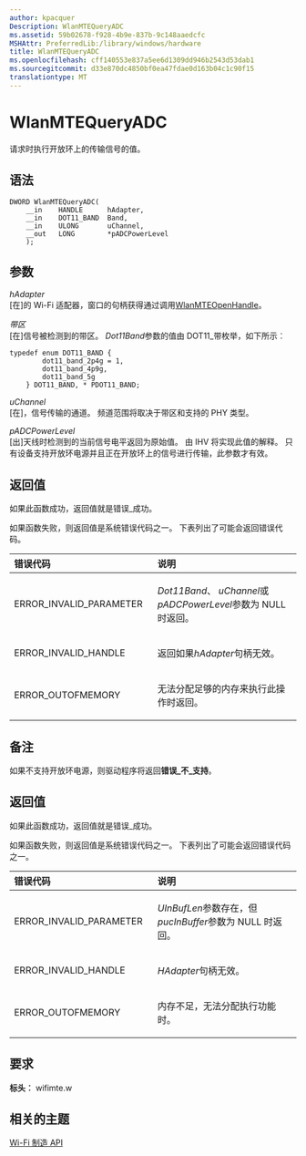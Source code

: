 ```yaml
---
author: kpacquer
Description: WlanMTEQueryADC
ms.assetid: 59b02678-f928-4b9e-837b-9c148aaedcfc
MSHAttr: PreferredLib:/library/windows/hardware
title: WlanMTEQueryADC
ms.openlocfilehash: cff140553e837a5ee6d1309dd946b2543d53dab1
ms.sourcegitcommit: d33e870dc4850bf0ea47fdae0d163b04c1c90f15
translationtype: MT
---
```

# <a name="wlanmtequeryadc"></a>WlanMTEQueryADC


请求时执行开放环上的传输信号的值。

## <a name="span-idsyntaxspanspan-idsyntaxspanspan-idsyntaxspansyntax"></a><span id="Syntax"></span><span id="syntax"></span><span id="SYNTAX"></span>语法


``` syntax
DWORD WlanMTEQueryADC(
    __in    HANDLE      hAdapter,
    __in    DOT11_BAND  Band,
    __in    ULONG       uChannel,
    __out   LONG        *pADCPowerLevel
    );
```

## <a name="span-idparametersspanspan-idparametersspanspan-idparametersspanparameters"></a><span id="Parameters"></span><span id="parameters"></span><span id="PARAMETERS"></span>参数


<span id="hAdapter"></span><span id="hadapter"></span><span id="HADAPTER"></span>*hAdapter*  
\[在\]的 Wi-Fi 适配器，窗口的句柄获得通过调用[WlanMTEOpenHandle](wlanmteopenhandle.md)。

<span id="Band"></span><span id="band"></span><span id="BAND"></span>*带区*  
\[在\]信号被检测到的带区。 *Dot11Band*参数的值由 DOT11\_带枚举，如下所示︰

``` syntax
typedef enum DOT11_BAND {
        dot11_band_2p4g = 1,
        dot11_band_4p9g,
        dot11_band_5g
    } DOT11_BAND, * PDOT11_BAND;
```

<span id="uChannel"></span><span id="uchannel"></span><span id="UCHANNEL"></span>*uChannel*  
\[在\]，信号传输的通道。 频道范围将取决于带区和支持的 PHY 类型。

<span id="pADCPowerLevel"></span><span id="padcpowerlevel"></span><span id="PADCPOWERLEVEL"></span>*pADCPowerLevel*  
\[出\]天线时检测到的当前信号电平返回为原始值。 由 IHV 将实现此值的解释。 只有设备支持开放环电源并且正在开放环上的信号进行传输，此参数才有效。

## <a name="span-idreturnvaluespanspan-idreturnvaluespanspan-idreturnvaluespanreturn-value"></a><span id="Return_Value"></span><span id="return_value"></span><span id="RETURN_VALUE"></span>返回值


如果此函数成功，返回值就是错误\_成功。

如果函数失败，则返回值是系统错误代码之一。 下表列出了可能会返回错误代码。

<table>
<colgroup>
<col width="50%" />
<col width="50%" />
</colgroup>
<thead>
<tr class="header">
<th align="left">错误代码</th>
<th align="left">说明</th>
</tr>
</thead>
<tbody>
<tr class="odd">
<td align="left"><p>ERROR_INVALID_PARAMETER</p></td>
<td align="left"><p><em>Dot11Band</em>、 <em>uChannel</em>或<em>pADCPowerLevel</em>参数为 NULL 时返回。</p></td>
</tr>
<tr class="even">
<td align="left"><p>ERROR_INVALID_HANDLE</p></td>
<td align="left"><p>返回如果<em>hAdapter</em>句柄无效。</p></td>
</tr>
<tr class="odd">
<td align="left"><p>ERROR_OUTOFMEMORY</p></td>
<td align="left"><p>无法分配足够的内存来执行此操作时返回。</p></td>
</tr>
</tbody>
</table>

 

## <a name="span-idremarksspanspan-idremarksspanspan-idremarksspanremarks"></a><span id="Remarks"></span><span id="remarks"></span><span id="REMARKS"></span>备注


如果不支持开放环电源，则驱动程序将返回**错误\_不\_支持**。

## <a name="span-idreturnvaluespanspan-idreturnvaluespanspan-idreturnvaluespanreturn-value"></a><span id="Return_Value"></span><span id="return_value"></span><span id="RETURN_VALUE"></span>返回值


如果此函数成功，返回值就是错误\_成功。

如果函数失败，则返回值是系统错误代码之一。 下表列出了可能会返回错误代码之一。

<table>
<colgroup>
<col width="50%" />
<col width="50%" />
</colgroup>
<thead>
<tr class="header">
<th align="left">错误代码</th>
<th align="left">说明</th>
</tr>
</thead>
<tbody>
<tr class="odd">
<td align="left"><p>ERROR_INVALID_PARAMETER</p></td>
<td align="left"><p><em>UInBufLen</em>参数存在，但<em>pucInBuffer</em>参数为 NULL 时返回。</p></td>
</tr>
<tr class="even">
<td align="left"><p>ERROR_INVALID_HANDLE</p></td>
<td align="left"><p><em>HAdapter</em>句柄无效。</p></td>
</tr>
<tr class="odd">
<td align="left"><p>ERROR_OUTOFMEMORY</p></td>
<td align="left"><p>内存不足，无法分配执行功能时。</p></td>
</tr>
</tbody>
</table>

 

## <a name="span-idrequirementsspanspan-idrequirementsspanspan-idrequirementsspanrequirements"></a><span id="Requirements"></span><span id="requirements"></span><span id="REQUIREMENTS"></span>要求


**标头︰** wifimte.w

## <a name="span-idrelatedtopicsspanrelated-topics"></a><span id="related_topics"></span>相关的主题


[Wi-Fi 制造 API](wi-fi-manufacturing-api.md)

 

 






